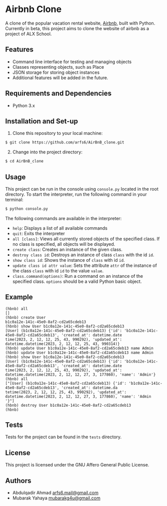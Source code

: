 # Airbnb Clone

A clone of the popular vacation rental website, [Airbnb](https://www.airbnb.com), built with Python. Currently in beta, this project aims to clone the website of airbnb as a project of ALX School.

## Features

- Command line interface for testing and managing objects
- Classes representing objects, such as Place
- JSON storage for storing object instances
- Additional features will be added in the future.

## Requirements and Dependencies

- Python 3.x

## Installation and Set-up

1. Clone this repository to your local machine:
```bash
$ git clone https://github.com/arfs6/AirBnB_clone.git
```
2. Change into the project directory:
```bash
$ cd AirBnB_clone
```

## Usage

This project can be run in the console using `console.py` located in the root directory. To start the interpreter, run the following command in your terminal:
```bash
$ python console.py
```

The following commands are available in the interpreter:
- `help`: Displays a list of all available commands
- `quit`: Exits the interpreter
- `all [class]`: Views all currently stored objects of the specified class. If no class is specified, all objects will be displayed.
- `create class`: Creates an instance of the given class.
- `destroy class id`: Destroys an instance of class `class` with the id `id`.
- `show class id`: Shows the instance of `class` with id `id`.
- `update class id attr value`: Sets the attribute `attr` of the instance of the class `class` with id `id` to the value `value`.
- `class.command(options)`: Run a command on an instance of the specified class. `options` should be a valid Python basic object.

## Example
```
(hbnb) all 
[]
(hbnb) create User 
b1c0a12e-141c-45e0-8af2-cd2a65cdeb13
(hbnb) show User b1c0a12e-141c-45e0-8af2-cd2a65cdeb13 
[User] (b1c0a12e-141c-45e0-8af2-cd2a65cdeb13) {'id': 'b1c0a12e-141c-45e0-8af2-cd2a65cdeb13', 'created_at': datetime.date
time(2023, 2, 12, 12, 25, 43, 990292), 'updated_at': datetime.datetime(2023, 2, 12, 12, 25, 43, 990314)}
(hbnb) update User b1c0a12e-141c-45e0-8af2-cd2a65cdeb13 name Admin 
(hbnb) update User b1c0a12e-141c-45e0-8af2-cd2a65cdeb13 name Admin 
(hbnb) show User b1c0a12e-141c-45e0-8af2-cd2a65cdeb13 
[User] (b1c0a12e-141c-45e0-8af2-cd2a65cdeb13) {'id': 'b1c0a12e-141c-45e0-8af2-cd2a65cdeb13', 'created_at': datetime.date
time(2023, 2, 12, 12, 25, 43, 990292), 'updated_at': datetime.datetime(2023, 2, 12, 12, 27, 3, 177860), 'name': 'Admin'}
(hbnb) all 
["[User] (b1c0a12e-141c-45e0-8af2-cd2a65cdeb13) {'id': 'b1c0a12e-141c-45e0-8af2-cd2a65cdeb13', 'created_at': datetime.da
tetime(2023, 2, 12, 12, 25, 43, 990292), 'updated_at': datetime.datetime(2023, 2, 12, 12, 27, 3, 177860), 'name': 'Admin
'}"]
(hbnb) destroy User b1c0a12e-141c-45e0-8af2-cd2a65cdeb13 
(hbnb)  
```

## Tests

Tests for the project can be found in the `tests` directory.

## License

This project is licensed under the GNU Affero General Public License.

## Authors

- Abdulqadir Ahmad arfs6.mail@gmail.com
- Mubarak Yahaya mubarakg4u@gmail.com


